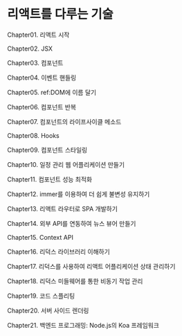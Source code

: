 # 리액트를 다루는 기술
Chapter01. 리액트 시작

Chapter02. JSX

Chapter03. 컴포넌트

Chapter04. 이벤트 핸들링

Chapter05. ref:DOM에 이름 달기

Chapter06. 컴포넌트 반복

Chapter07. 컴포넌트의 라이프사이클 메소드

Chapter08. Hooks

Chapter09. 컴포넌트 스타일링

Chapter10. 일정 관리 웹 어플리케이션 만들기

Chapter11. 컴포넌트 성능 최적화

Chapter12. immer를 이용하여 더 쉽게 불변성 유지하기

Chapter13. 리액트 라우터로 SPA 개발하기

Chapter14. 외부 API를 연동하여 뉴스 뷰어 만들기

Chapter15. Context API

Chapter16. 리덕스 라이브러리 이해하기

Chapter17. 리덕스를 사용하여 리액트 어플리케이션 상태 관리하기

Chapter18. 리덕스 미들웨어를 통한 비동기 작업 관리

Chapter19. 코드 스플리팅

Chapter20. 서버 사이드 렌더링

Chapter21. 백엔드 프로그래밍: Node.js의 Koa 프레임워크
